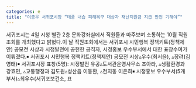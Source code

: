 ```yaml
---
categories: e
title: "이종우 서귀포시장 “태풍 내습 피해복구 대상자 재난지원금 지급 만전 기해야”"
---
```

서귀포시는 4일 시청 별관 2층 문화강좌실에서 직원들과 마주보며 소통하는 10월 직원조회를 개최했다고 밝혔다.이 날 직원조회에서는 서귀포시 시민행복 정책키트(정책제안) 공모전 시상과 시정발전에 공헌한 공직자, 시정홍보 우수부서에서 대한 표창수여가 이뤄졌다.￭ 서귀포시 시민행복 정책키트(정책제안) 공모전 시상▵우수(최서윤), ▵장려(김영태)￭ 서귀포시장 표창(5명): 시정발전 유공▵도서관운영사무소 조아라, ▵생활환경과 강효민, ▵교통행정과 김도원▵성산읍 이동환, ▵천지동 이은희￭ 시정홍보 우수부서(5개 부서)▵최우수(서귀포보건소, 표